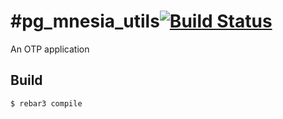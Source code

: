 #pg_mnesia_utils[![Build Status](https://www.travis-ci.org/jiarenjie/pg_mnesia_utils.svg?branch=master)](https://www.travis-ci.org/jiarenjie/pg_mnesia_utils/jobs/288474259)
=====

An OTP application

Build
-----

    $ rebar3 compile
